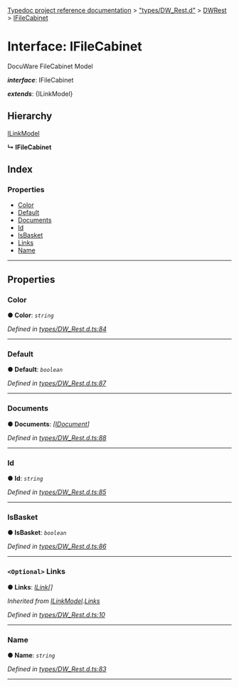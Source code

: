 [Typedoc project reference documentation](../README.md) > ["types/DW_Rest.d"](../modules/_types_dw_rest_d_.md) > [DWRest](../modules/_types_dw_rest_d_.dwrest.md) > [IFileCabinet](../interfaces/_types_dw_rest_d_.dwrest.ifilecabinet.md)

# Interface: IFileCabinet

DocuWare FileCabinet Model

*__interface__*: IFileCabinet

*__extends__*: {ILinkModel}

## Hierarchy

 [ILinkModel](_types_dw_rest_d_.dwrest.ilinkmodel.md)

**↳ IFileCabinet**

## Index

### Properties

* [Color](_types_dw_rest_d_.dwrest.ifilecabinet.md#color)
* [Default](_types_dw_rest_d_.dwrest.ifilecabinet.md#default)
* [Documents](_types_dw_rest_d_.dwrest.ifilecabinet.md#documents)
* [Id](_types_dw_rest_d_.dwrest.ifilecabinet.md#id)
* [IsBasket](_types_dw_rest_d_.dwrest.ifilecabinet.md#isbasket)
* [Links](_types_dw_rest_d_.dwrest.ifilecabinet.md#links)
* [Name](_types_dw_rest_d_.dwrest.ifilecabinet.md#name)

---

## Properties

<a id="color"></a>

###  Color

**● Color**: *`string`*

*Defined in [types/DW_Rest.d.ts:84](https://github.com/DocuWare/REST-Sample-TS/blob/master/src/types/DW_Rest.d.ts#L84)*

___
<a id="default"></a>

###  Default

**● Default**: *`boolean`*

*Defined in [types/DW_Rest.d.ts:87](https://github.com/DocuWare/REST-Sample-TS/blob/master/src/types/DW_Rest.d.ts#L87)*

___
<a id="documents"></a>

###  Documents

**● Documents**: *[[IDocument](_types_dw_rest_d_.dwrest.idocument.md)]*

*Defined in [types/DW_Rest.d.ts:88](https://github.com/DocuWare/REST-Sample-TS/blob/master/src/types/DW_Rest.d.ts#L88)*

___
<a id="id"></a>

###  Id

**● Id**: *`string`*

*Defined in [types/DW_Rest.d.ts:85](https://github.com/DocuWare/REST-Sample-TS/blob/master/src/types/DW_Rest.d.ts#L85)*

___
<a id="isbasket"></a>

###  IsBasket

**● IsBasket**: *`boolean`*

*Defined in [types/DW_Rest.d.ts:86](https://github.com/DocuWare/REST-Sample-TS/blob/master/src/types/DW_Rest.d.ts#L86)*

___
<a id="links"></a>

### `<Optional>` Links

**● Links**: *[ILink](_types_dw_rest_d_.dwrest.ilink.md)[]*

*Inherited from [ILinkModel](_types_dw_rest_d_.dwrest.ilinkmodel.md).[Links](_types_dw_rest_d_.dwrest.ilinkmodel.md#links)*

*Defined in [types/DW_Rest.d.ts:10](https://github.com/DocuWare/REST-Sample-TS/blob/master/src/types/DW_Rest.d.ts#L10)*

___
<a id="name"></a>

###  Name

**● Name**: *`string`*

*Defined in [types/DW_Rest.d.ts:83](https://github.com/DocuWare/REST-Sample-TS/blob/master/src/types/DW_Rest.d.ts#L83)*

___

